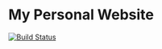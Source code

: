 # My Personal Website

[![Build Status](https://travis-ci.org/danhalliday/danhalliday.com.svg?branch=master)](https://travis-ci.org/danhalliday/danhalliday.com)
